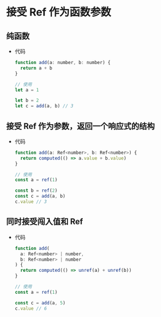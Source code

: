 # 接受 Ref 作为函数参数

## 纯函数

+ 代码

  ```js
  function add(a: number, b: number) {
    return a + b
  }

  // 使用
  let a = 1

  let b = 2
  let c = add(a, b) // 3
  ```

## 接受 Ref 作为参数，返回一个响应式的结构

+ 代码

  ```js
  function add(a: Ref<number>, b: Ref<number>) {
    return computed(() => a.value + b.value)
  }

  // 使用
  const a = ref(1)

  const b = ref(2)
  const c = add(a, b)
  c.value // 3
  ```

## 同时接受闯入值和 Ref

+ 代码

  ```js
  function add(
    a: Ref<number> | number,
    b: Ref<number> | number
  ) {
    return computed(() => unref(a) + unref(b))
  }

  // 使用
  const a = ref(1)

  const c = add(a, 5)
  c.value // 6
  ```
